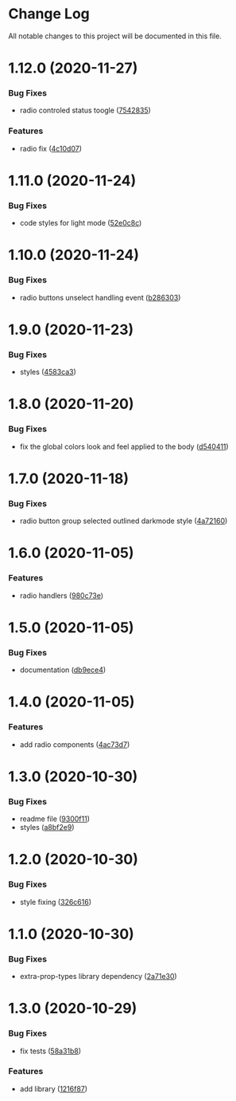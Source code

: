 # Change Log

All notable changes to this project will be documented in this file.

# 1.12.0 (2020-11-27)


### Bug Fixes

* radio controled status toogle ([7542835](https://github.com/SUI-Components/docs-components/commit/75428351c49b9a20408bda11ed7c1acd5a11abc0))


### Features

* radio fix ([4c10d07](https://github.com/SUI-Components/docs-components/commit/4c10d07ecfe552f3d9de17d1c87cc87c8546b99f))



# 1.11.0 (2020-11-24)


### Bug Fixes

* code styles for light mode ([52e0c8c](https://github.com/SUI-Components/docs-components/commit/52e0c8c8316a471a11623416f52c23ded781ce0d))



# 1.10.0 (2020-11-24)


### Bug Fixes

* radio buttons unselect handling event ([b286303](https://github.com/SUI-Components/docs-components/commit/b2863038f2cf889c7b2fb988a1748c46ea89b34d))



# 1.9.0 (2020-11-23)


### Bug Fixes

* styles ([4583ca3](https://github.com/SUI-Components/docs-components/commit/4583ca384fa0a20fceeae6c93ad8f33012508f35))



# 1.8.0 (2020-11-20)


### Bug Fixes

* fix the global colors look and feel applied to the body ([d540411](https://github.com/SUI-Components/docs-components/commit/d54041109745462572245b69809cd7ac7d838cf7))



# 1.7.0 (2020-11-18)


### Bug Fixes

* radio button group selected outlined darkmode style ([4a72160](https://github.com/SUI-Components/docs-components/commit/4a721604fd38a61a405de524b89029c3349884ce))



# 1.6.0 (2020-11-05)


### Features

* radio handlers ([980c73e](https://github.com/SUI-Components/docs-components/commit/980c73e140f90588587bd66d7e364d6419301f67))



# 1.5.0 (2020-11-05)


### Bug Fixes

* documentation ([db9ece4](https://github.com/SUI-Components/docs-components/commit/db9ece4ea3949101398f2ccbe6fcc39f8b523975))



# 1.4.0 (2020-11-05)


### Features

* add radio components ([4ac73d7](https://github.com/SUI-Components/docs-components/commit/4ac73d70640ff61de5515d5c3eff0a3112964f6b))



# 1.3.0 (2020-10-30)


### Bug Fixes

* readme file ([9300f11](https://github.com/SUI-Components/docs-components/commit/9300f112c8f702829fc88a9ce074f013c351e519))
* styles ([a8bf2e9](https://github.com/SUI-Components/docs-components/commit/a8bf2e97d5ffcbe09654370c9c77b130018c9ff0))



# 1.2.0 (2020-10-30)


### Bug Fixes

* style fixing ([326c616](https://github.com/SUI-Components/docs-components/commit/326c6168eb0f69f79b19447d07229a6a956f80c7))



# 1.1.0 (2020-10-30)


### Bug Fixes

* extra-prop-types library dependency ([2a71e30](https://github.com/SUI-Components/docs-components/commit/2a71e300619676d919af5877db7d9301f71afaf8))



# 1.3.0 (2020-10-29)


### Bug Fixes

* fix tests ([58a31b8](https://github.com/SUI-Components/docs-components/commit/58a31b829d37a123a38bce563cd094f35858f3a4))


### Features

* add library ([1216f87](https://github.com/SUI-Components/docs-components/commit/1216f8783ea63ee58431b783afb724558bf99515))



